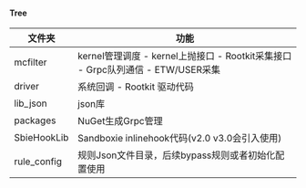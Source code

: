 #### Tree

| 文件夹      | 功能                                                         |
| ----------- | ------------------------------------------------------------ |
| mcfilter    | kernel管理调度 - kernel上抛接口 - Rootkit采集接口 - Grpc队列通信 - ETW/USER采集 |
| driver      | 系统回调 - Rootkit 驱动代码                                  |
| lib_json    | json库                                                       |
| packages    | NuGet生成Grpc管理                                            |
| SbieHookLib | Sandboxie inlinehook代码(v2.0 v3.0会引入使用)                |
| rule_config | 规则Json文件目录，后续bypass规则或者初始化配置使用           |

